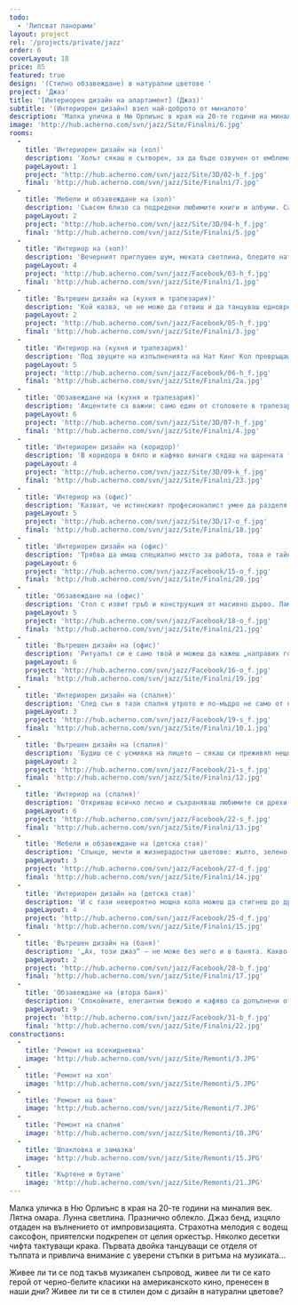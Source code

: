 ```yaml
---
todo: 
  - 'Липсват панорами'
layout: project
rel: '/projects/private/jazz' 
order: 6
coverLayout: 18
price: 85
featured: true
design: '(Стилно обзавеждане) в натурални цветове '
project: 'Джаз'
title: '[Интериорен дизайн на апартамент] (Джаз)'
subtitle: '(Интериорен дизайн) взел най-доброто от миналото'
description: 'Малка уличка в Ню Орлиънс в края на 20-те години на миналия век. Лятна омара. Лунна светлина. Празнично облекло. Джаз бенд, изцяло отдаден на вълнението от импровизацията. Страхотна мелодия с водещ саксофон, приятелски подкрепен от целия оркестър. Няколко десетки чифта тактуващи крака. Първата двойка танцуващи се отделя от тълпата и привлича внимание с уверени стъпки в ритъма на музиката…'
image: 'http://hub.acherno.com/svn/jazz/Site/Finalni/6.jpg'
rooms:
  -
    title: 'Интериорен дизайн на (хол)'
    description: 'Холът сякаш е сътворен, за да бъде озвучен от емблематични джаз парчета. Денят стартира с чаша ароматно тъмно кафе и с ведрия, неподражаем стил на Луи Прима.'
    pageLayout: 1
    project: 'http://hub.acherno.com/svn/jazz/Site/3D/02-h_f.jpg'
    final: 'http://hub.acherno.com/svn/jazz/Site/Finalni/7.jpg'
  -
    title: 'Мебели и обзавеждане на (хол)'
    description: 'Съвсем близо са подредени любимите книги и албуми. Само се пресегни. '
    pageLayout: 2
    project: 'http://hub.acherno.com/svn/jazz/Site/3D/04-h_f.jpg'
    final: 'http://hub.acherno.com/svn/jazz/Site/Finalni/5.jpg'
  -
    title: 'Интериор на (хол)'
    description: 'Вечерният приглушен шум, меката светлина, бледите натурални тонове, декоративните бели тухли са перфектният фон за релакс с освежаващо питие, когато си потънал в прегръдките на един от двата дивана.'
    pageLayout: 4
    project: 'http://hub.acherno.com/svn/jazz/Facebook/03-h_f.jpg'
    final: 'http://hub.acherno.com/svn/jazz/Site/Finalni/1.jpg'
  -
    title: 'Вътрешен дизайн на (кухня и трапезария)'
    description: 'Кой казва, че не може да готвиш и да танцуваш едновременно? Стъпка напред, а после встрани, точно така! И още щипка бял пипер в соса, къкрещ на котлона.'
    pageLayout: 2
    project: 'http://hub.acherno.com/svn/jazz/Facebook/05-h_f.jpg'
    final: 'http://hub.acherno.com/svn/jazz/Site/Finalni/3.jpg'
  -
    title: 'Интериор на (кухня и трапезария)'
    description: 'Под звуците на изпълненията на Нат Кинг Кол превръщаш вечерта в незабравим момент благодарение на малките неща и на любовта, която влагаш във всичко, което правиш.'
    pageLayout: 5
    project: 'http://hub.acherno.com/svn/jazz/Facebook/06-h_f.jpg'
    final: 'http://hub.acherno.com/svn/jazz/Site/Finalni/2a.jpg'
  -
    title: 'Обзавеждане на (кухня и трапезария)'
    description: 'Акцентите са важни: само един от столовете в трапезарията е пъстър. Както само някои срещи оставят отпечатък.'
    pageLayout: 6
    project: 'http://hub.acherno.com/svn/jazz/Site/3D/07-h_f.jpg'
    final: 'http://hub.acherno.com/svn/jazz/Site/Finalni/4.jpg'
  -
    title: 'Интериорен дизайн на (коридор)'
    description: 'В коридора в бяло и кафяво винаги сядаш на шарената табуретка на ивици. И как можеш да пропуснеш, като тапицерията привлича със своеобразен чар?'
    pageLayout: 4
    project: 'http://hub.acherno.com/svn/jazz/Site/3D/09-k_f.jpg'
    final: 'http://hub.acherno.com/svn/jazz/Site/Finalni/23.jpg'
  -
    title: 'Интериор на (офис)'
    description: 'Казват, че истинският професионалист умее да разделя работата от удоволствието, кариерата от времето за семейството. Как се работи с цялата сериозност, на която си способен, у дома?'
    pageLayout: 5
    project: 'http://hub.acherno.com/svn/jazz/Site/3D/17-o_f.jpg'
    final: 'http://hub.acherno.com/svn/jazz/Site/Finalni/18.jpg'
  -
    title: 'Интериорен дизайн на (офис)'
    description: 'Трябва да имаш специално място за работа, това е тайната. Скосен таван, елегантни мебели в благородно тъмен дървесен нюанс.'
    pageLayout: 6
    project: 'http://hub.acherno.com/svn/jazz/Facebook/15-o_f.jpg'
    final: 'http://hub.acherno.com/svn/jazz/Site/Finalni/20.jpg'
  -
    title: 'Обзавеждане на (офис)'
    description: 'Стол с извит гръб и конструкция от масивно дърво. Лампа за четене, която е като извадена от някоя стара градска библиотека. Часовник. Пластика.'
    pageLayout: 5
    project: 'http://hub.acherno.com/svn/jazz/Facebook/18-o_f.jpg'
    final: 'http://hub.acherno.com/svn/jazz/Site/Finalni/21.jpg'
  -
    title: 'Вътрешен дизайн на (офис)'
    description: 'Ритуалът си е само твой и можеш да кажеш „направих го по моя начин“, както изпя Франк Синатра някога.'
    pageLayout: 6
    project: 'http://hub.acherno.com/svn/jazz/Facebook/16-o_f.jpg'
    final: 'http://hub.acherno.com/svn/jazz/Site/Finalni/19.jpg'
  -
    title: 'Интериорен дизайн на (спалня)'
    description: 'След сън в тази спалня утрото е по-мъдро не само от предходната вечер, но и от предишното утро. Спиш като на облак. '
    pageLayout: 3
    project: 'http://hub.acherno.com/svn/jazz/Facebook/19-s_f.jpg'
    final: 'http://hub.acherno.com/svn/jazz/Site/Finalni/10.1.jpg'
  -
    title: 'Вътрешен дизайн на (спалня)'
    description: 'Будиш се с усмивка на лицето – сякаш си преживял нещо забележително в съня си – най-малкото концерт на Ела Фицджералд'
    pageLayout: 2
    project: 'http://hub.acherno.com/svn/jazz/Facebook/21-s_f.jpg'
    final: 'http://hub.acherno.com/svn/jazz/Site/Finalni/12.jpg'
  -
    title: 'Интериор на (спалня)'
    description: 'Откриваш всичко лесно и съхраняваш любимите си дрехи и вещи успешно, за да им се радваш по-дълго време.'
    pageLayout: 6
    project: 'http://hub.acherno.com/svn/jazz/Facebook/22-s_f.jpg'
    final: 'http://hub.acherno.com/svn/jazz/Site/Finalni/13.jpg'
  -
    title: 'Мебели и обзавеждане на (детска стая)'
    description: 'Слънце, мечти и жизнерадостни цветове: жълто, зелено, синьо. Анимационни герои, играчки, килим с улици, виещи се по него.'
    pageLayout: 3
    project: 'http://hub.acherno.com/svn/jazz/Facebook/27-d_f.jpg'
    final: 'http://hub.acherno.com/svn/jazz/Site/Finalni/14.jpg'
  -
    title: 'Интериорен дизайн на (детска стая)'
    description: 'И с тази невероятно мощна кола можеш да стигнеш до другия край на града само за един миг, виждаш ли?'
    pageLayout: 4
    project: 'http://hub.acherno.com/svn/jazz/Facebook/25-d_f.jpg'
    final: 'http://hub.acherno.com/svn/jazz/Site/Finalni/15.jpg'
  -
    title: 'Вътрешен дизайн на (баня)'
    description: '„Ах, този джаз“ – не може без него и в банята. Какво по-хубаво от това, да му се насладиш, докато си взимаш гореща вана с ароматни масла след дългия ден? Около теб: бежово, кафяво, стилизирани папратови листа. '
    pageLayout: 2
    project: 'http://hub.acherno.com/svn/jazz/Facebook/28-b_f.jpg'
    final: 'http://hub.acherno.com/svn/jazz/Site/Finalni/17.jpg'
  -
    title: 'Обзавеждане на (втора баня)'
    description: 'Спокойните, елегантни бежово и кафяво са допълнени от свежото зелено на бамбука. Отвори очи, поеми си дъх и си попей на воля, знаеш, че никой не може да пее зле под душа.'
    pageLayout: 9
    project: 'http://hub.acherno.com/svn/jazz/Facebook/31-b_f.jpg'
    final: 'http://hub.acherno.com/svn/jazz/Site/Finalni/22.jpg'
constructions:
  - 
    title: 'Ремонт на всекидневна'
    image: 'http://hub.acherno.com/svn/jazz/Site/Remonti/3.JPG'
  - 
    title: 'Ремонт на хол'
    image: 'http://hub.acherno.com/svn/jazz/Site/Remonti/5.JPG'
  - 
    title: 'Ремонт на баня'
    image: 'http://hub.acherno.com/svn/jazz/Site/Remonti/7.JPG'
  - 
    title: 'Ремонт на спалня'
    image: 'http://hub.acherno.com/svn/jazz/Site/Remonti/10.JPG'
  - 
    title: 'Шпакловка и замазка'
    image: 'http://hub.acherno.com/svn/jazz/Site/Remonti/15.JPG'
  - 
    title: 'Къртене и бутане'
    image: 'http://hub.acherno.com/svn/jazz/Site/Remonti/21.JPG'    
---
```

Малка уличка в Ню Орлиънс в края на 20-те години на миналия век. Лятна омара. Лунна светлина. Празнично облекло. Джаз бенд, изцяло отдаден на вълнението от импровизацията. Страхотна мелодия с водещ саксофон, приятелски подкрепен от целия оркестър. Няколко десетки чифта тактуващи крака. Първата двойка танцуващи се отделя от тълпата и привлича внимание с уверени стъпки в ритъма на музиката…

Живее ли ти се под такъв музикален съпровод, живее ли ти се като герой от черно-белите класики на американското кино, пренесен в наши дни? Живее ли ти се в стилен дом с дизайн в натурални цветове?